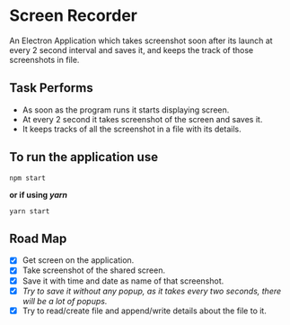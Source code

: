 # Screen Recorder
An Electron Application which takes screenshot soon after its launch at every 2 second interval and saves it, and keeps the track of those screenshots in file.

## Task Performs
- As soon as the program runs it starts displaying screen.
- At every 2 second it takes screenshot of the screen and saves it.
- It keeps tracks of all the screenshot in a file with its details.

## To run the application use 
```
npm start
```
**or if using _yarn_**
```
yarn start
```
## Road Map
- [X] Get screen on the application.
- [X] Take screenshot of the shared screen.
- [X] Save it with time and date as name of that screenshot.
- [X] *Try to save it without any popup, as it takes every two seconds, there will be a lot of popups.*
- [X] Try to read/create file and append/write details about the file to it.